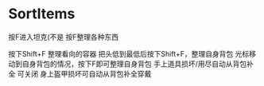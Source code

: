 # SortItems
按F进入坦克(不是
按F整理各种东西


按下Shift+F 整理看向的容器
把头低到最低后按下Shift+F，整理自身背包
光标移动到自身背包的情况，按下F即可整理自身背包
手上道具损坏/用尽自动从背包补全 可关闭
身上盔甲损坏可自动从背包补全穿戴
